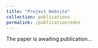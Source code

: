 ```yaml
---
title: "Project Website"
collection: publications
permalink: /publication/edos
---
```


The paper is awaiting publication...
